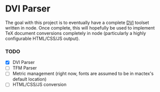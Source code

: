 # DVI Parser

The goal with this project is to eventually have a complete [DVI](https://en.wikipedia.org/wiki/Device_independent_file_format) toolset
written in node. Once complete, this will hopefully be used to implement
TeX document conversions completely in node (particularly a highly configurable
HTML/CSS/JS output).

### TODO
- [x] DVI Parser
- [ ] TFM Parser
- [ ] Metric management (right now, fonts are assumed to be in mactex's default location)
- [ ] HTML/CSS/JS conversion
